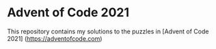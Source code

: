 # Advent of Code 2021

This repository contains my solutions to the puzzles in [Advent of Code 2021] (https://adventofcode.com)
